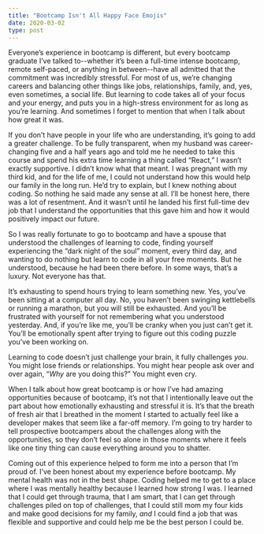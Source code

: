 ```yaml
---
title: "Bootcamp Isn't All Happy Face Emojis"
date: 2020-03-02
type: post
---
```

Everyone’s experience in bootcamp is different, but every bootcamp graduate I’ve talked to--whether it’s been a full-time intense bootcamp, remote self-paced, or anything in between--have all admitted that the commitment was incredibly stressful. For most of us, we’re changing careers and balancing other things like jobs, relationships, family, and, yes, even sometimes, a social life. But learning to code takes all of your focus and your energy, and puts you in a high-stress environment for as long as you’re learning. And sometimes I forget to mention that when I talk about how great it was.

If you don’t have people in your life who are understanding, it’s going to add a greater challenge. To be fully transparent, when my husband was career-changing five and a half years ago and told me he needed to take this course and spend his extra time learning a thing called “React,” I wasn’t exactly supportive. I didn’t know what that meant. I was pregnant with my third kid, and for the life of me, I could not understand how this would help our family in the long run. He’d try to explain, but I knew nothing about coding. So nothing he said made any sense at all. I’ll be honest here, there was a lot of resentment. And it wasn’t until he landed his first full-time dev job that I understand the opportunities that this gave him and how it would positively impact our future.

So I was really fortunate to go to bootcamp and have a spouse that understood the challenges of learning to code, finding yourself experiencing the “dark night of the soul” moment, every third day, and wanting to do nothing but learn to code in all your free moments. But he understood, because he had been there before. In some ways, that’s a luxury. Not everyone has that.

It’s exhausting to spend hours trying to learn something new. Yes, you’ve been sitting at a computer all day. No, you haven’t been swinging kettlebells or running a marathon, but you will still be exhausted. And you’ll be frustrated with yourself for not remembering what you understood yesterday. And, if you’re like me, you’ll be cranky when you just can’t get it. You’ll be emotionally spent after trying to figure out this coding puzzle you’ve been working on.

Learning to code doesn’t just challenge your brain, it fully challenges *you*. You might lose friends or relationships. You might hear people ask over and over again, “*Why* are you doing this?” You might even cry.

When I talk about how great bootcamp is or how I’ve had amazing opportunities because of bootcamp, it’s not that I intentionally leave out the part about how emotionally exhausting and stressful it is. It’s that the breath of fresh air that I breathed in the moment I started to actually feel like a developer makes that seem like a far-off memory. I’m going to try harder to tell prospective bootcampers about the challenges along with the opportunities, so they don’t feel so alone in those moments where it feels like one tiny thing can cause everything around you to shatter.

Coming out of this experience helped to form me into a person that I’m proud of. I’ve been honest about my experience before bootcamp. My mental health was not in the best shape. Coding helped me to get to a place where I was mentally healthy because I learned how strong I was. I learned that I could get through trauma, that I am smart, that I can get through challenges piled on top of challenges, that I could still mom my four kids and make good decisions for my family, *and* I could find a job that was flexible and supportive and could help me be the best person I could be.
